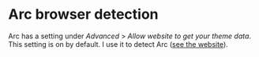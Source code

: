 # Arc browser detection
Arc has a setting under *Advanced* > *Allow website to get your theme data*. This setting is on by default. I use it to detect Arc ([see the website](https://jbmagination.com/ArcDetectionPoC)).